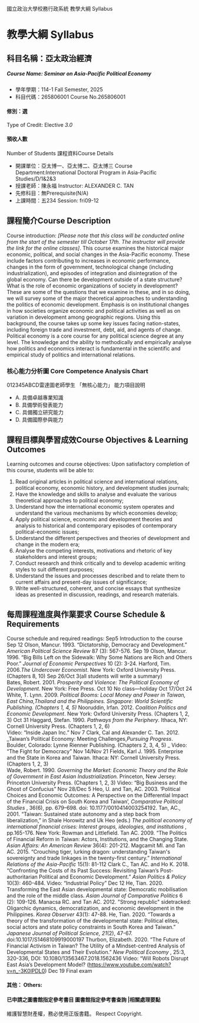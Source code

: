 國立政治大學校務行政系統 教學大綱 Syllabus
# 教學大綱 Syllabus
##  科目名稱：亞太政治經濟
#####  Course Name: Seminar on Asia-Pacific Political Economy
  * 學年學期：114-1 Fall Semester, 2025 
  * 科目代碼：265806001 Course No.265806001
#### 修別：選
Type of Credit: Elective 
_3.0_
#### 預收人數
Number of Students
課程資料Course Details
  * 開課單位：亞太博一、亞太博二、亞太博三 Course Department:International Doctoral Program in Asia-Pacific Studies/D/1&2&3 
  * 授課老師：陳永福 Instructor: ALEXANDER C. TAN 
  * 先修科目：無Prerequisite(N/A)
  * 上課時間：五234 Session: fri09-12
##  課程簡介Course Description
Course introduction:
_[Please note that this class will be conducted online from the start of the semester till October 17th. The instructor will provide the link for the online classes]_.
This course examines the historical major economic, political, and social changes in the Asia-Pacific economy. These include factors contributing to increases in economic performance, changes in the form of government, technological change (including industrialization), and episodes of integration and disintegration of the global economy. Can there be development outside of a state structure? What is the role of economic organizations of society in development? These are some of the questions that we examine in these, and in so doing, we will survey some of the major theoretical approaches to understanding the politics of economic development.
Emphasis is on institutional changes in how societies organize economic and political activities as well as on variation in development among geographic regions. Using this background, the course takes up some key issues facing nation-states, including foreign trade and investment, debt, aid, and agents of change. Political economy is a core course for any political science degree at any level. The knowledge and the ability to methodically and empirically analyse how politics and economics interact is fundamental in the scientific and empirical study of politics and international relations. 
###  核心能力分析圖 Core Competence Analysis Chart
012345ABCD雷達圖老師學生
「無核心能力」 
能力項目說明
  * A. 具備卓越專業知識
  * B. 具備學術發表能力
  * C. 具備獨立研究能力
  * D. 具備國際參與能力
##  課程目標與學習成效Course Objectives & Learning Outcomes 
Learning outcomes and course objectives:
Upon satisfactory completion of this course, students will be able to:
1. Read original articles in political science and international relations, political economy, economic history, and development studies journals;
2. Have the knowledge and skills to analyse and evaluate the various theoretical approaches to political economy;
3. Understand how the international economic system operates and understand the various mechanisms by which economies develop;
4. Apply political science, economic and development theories and analysis to historical and contemporary episodes of contemporary political-economic issues;
5. Understand the different perspectives and theories of development and change in the modern era;
6. Analyse the competing interests, motivations and rhetoric of key stakeholders and interest groups;
7. Conduct research and think critically and to develop academic writing styles to suit different purposes;
8. Understand the issues and processes described and to relate them to current affairs and present-day issues of significance;
9. Write well-structured, coherent, and concise essays that synthesize ideas as presented in discussion, readings, and research materials.
##  每周課程進度與作業要求 Course Schedule & Requirements
Course schedule and required readings:
Sep5
Introduction to the course
Sep 12
Olson, Mancur. 1993. “Dictatorship, Democracy and Development.” _American Political Science Review_ 87 (3): 567-576.
Sep 19
Olson, Mancur. 1996. “Big Bills Left on the Sidewalk: Why Some Nations are Rich and Others Poor.” _Journal of Economic Perspectives_ 10 (2): 3-24.
Harford, Tim. 2006._The Undercover Economist_. New York: Oxford University Press. (Chapters 8, 10)
Sep 26/Oct 3(all students will write a summary)  
Bates, Robert. 2001. _Prosperity and Violence:_ _The Political Economy of Development_. New York: Free Press. 
Oct 10 No class—holiday
Oct 17/Oct 24
White, T. Lynn. 2009. _Political Booms: Local Money and Power in Taiwan, East China,_Thailand and the Philippines_. Singapore: World Scientific Publishing. (Chapters 1, 4, 5)_
Nooruddin, Irfan. 2012. _Coalition Politics and Economic Development_. New York: Oxford University Press. (Chapters 1, 2, 3) 
Oct 31
Haggard, Stefan. 1990. _Pathways from the Periphery_. Ithaca, NY: Cornell University Press. (Chapters 1, 2, 6)  
Video: “Inside Japan Inc.”
Nov 7
Clark, Cal and Alexander C. Tan. 2012. _Taiwan’s Political Economy: Meeting Challenges,_Pursuing Progress_. Boulder, Colorado: Lynne Rienner Publishing. (Chapters 2, 3, 4, 5) _
Video: “The Fight for Democracy”
Nov 14/Nov 21
Fields, Karl J. 1995. Enterprise and the State in Korea and Taiwan. Ithaca: NY: Cornell University Press. (Chapters 1, 2, 3)  
Wade, Robert. 1990. _Governing the Market: Economic Theory and the Role of Government_ _in East Asian Industrialization._ Princeton, New Jersey: Princeton University Press. (Chapters 1, 2, 3)
Video: “Big Business and the Ghost of Confucius”
Nov 28/Dec 5
Heo, U. and Tan, AC. 2003. ‘Political Choices and Economic Outcomes: A Perspective on the Differential Impact of the Financial Crisis on South Korea and Taiwan’,  _Comparative Political Studies_ , 36(6), pp. 679–698. doi: 10.1177/0010414003254192.
Tan, AC., 2001. “Taiwan: Sustained state autonomy and a step back from liberalization,” in Shale Horowitz and Uk Heo (eds.) _The political economy of international financial crises: Interest groups, ideologies, and institutions_ , pp.165-176. New York: Rowman and Littlefield.
Tan AC. 2009. “The Politics of Financial Reform in Taiwan: Actors, Institutions, and the Changing State.  _Asian Affairs: An American Review_ 36(4): 201-212.
Magcamit MI. and Tan AC. 2015. “Crouching tiger, lurking dragon: understanding Taiwan's sovereignty and trade linkages in the twenty-first century.”  _International Relations of the Asia-Pacific_ 15(1): 81-112
Clark C., Tan AC. and Ho K. 2018. “Confronting the Costs of its Past Success: Revisiting Taiwan’s Post-authoritarian Political and Economic Development.”  _Asian Politics & Policy_ 10(3): 460-484.
Video: “Industrial Policy”
Dec 12
He, Tian. 2020. Transforming the East Asian developmental state: Democratic mobilisation and the role of the middle class. _Asian Journal of Comparative Politics_ 6 (2): 109-126.
Manacsa RC. and Tan AC. 2012. "Strong republic" sidetracked: Oligarchic dynamics, democratization, and economic development in the Philippines.  _Korea Observer_ 43(1): 47-88.
He, Tian. 2020. “Towards a theory of the transformation of the developmental state: Political elites, social actors and state policy constraints in South Korea and Taiwan.” _Japanese Journal of Political Science,_  _21_(2), 47-67. doi:10.1017/S1468109919000197
Thurbon, Elizabeth. 2020. “The Future of Financial Activism in Taiwan? The Utility of a Mindset-centred Analysis of Developmental States and Their Evolution.” _New Political Economy_ , 25:3, 320-336, DOI: 10.1080/13563467.2018.1562436
Video: “Will Robots Disrupt East Asia’s Development Model? (https://www.youtube.com/watch?v=n_-3K0lPDL0)
Dec 19 Final exam
####  其他： Others:
####  已申請之圖書館指定參考書目  圖書館指定參考書查詢 |相關處理要點
維護智慧財產權，務必使用正版書籍。 Respect Copyright.